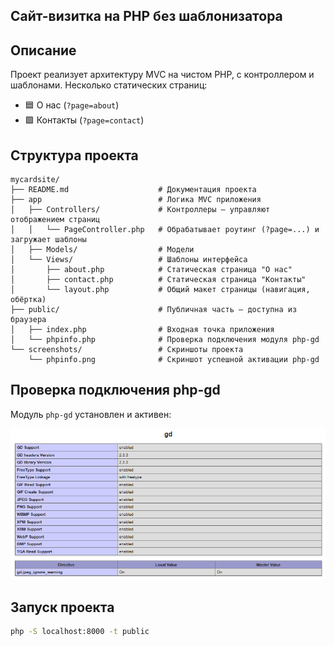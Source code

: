 ## Сайт-визитка на PHP без шаблонизатора

## Описание

Проект реализует архитектуру MVC на чистом PHP, с контроллером и шаблонами. Несколько статических страниц:  
- 🟦 О нас (`?page=about`)  
- 🟩 Контакты (`?page=contact`)  

## Структура проекта

```
mycardsite/
├── README.md                    # Документация проекта
├── app                          # Логика MVC приложения
│   ├── Controllers/             # Контроллеры — управляют отображением страниц
│   │   └── PageController.php   # Обрабатывает роутинг (?page=...) и загружает шаблоны
│   ├── Models/                  # Модели 
│   └── Views/                   # Шаблоны интерфейса
│       ├── about.php            # Статическая страница "О нас"
│       ├── contact.php          # Статическая страница "Контакты"
│       └── layout.php           # Общий макет страницы (навигация, обёртка)
├── public/                      # Публичная часть — доступна из браузера
│   ├── index.php                # Входная точка приложения 
│   └── phpinfo.php              # Проверка подключения модуля php-gd
└── screenshots/                 # Скриншоты проекта
    └── phpinfo.png              # Скриншот успешной активации php-gd
```

## Проверка подключения php-gd

Модуль `php-gd` установлен и активен:

![GD Enabled Screenshot](screenshots/phpinfo.png)

## Запуск проекта

```bash
php -S localhost:8000 -t public
